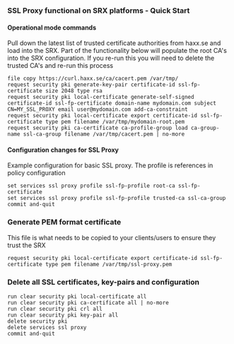 ### SSL Proxy functional on SRX platforms - Quick Start

#### Operational mode commands
Pull down the latest list of trusted certificate authorities from haxx.se and load into the SRX.
Part of the functionality below will populate the root CA's into the SRX configuration. 
If you re-run this you will need to delete the trusted CA's and re-run this process
```
file copy https://curl.haxx.se/ca/cacert.pem /var/tmp/
request security pki generate-key-pair certificate-id ssl-fp-certificate size 2048 type rsa
request security pki local-certificate generate-self-signed certificate-id ssl-fp-certificate domain-name mydomain.com subject CN=MY_SSL_PROXY email user@mydomain.com add-ca-constraint
request security pki local-certificate export certificate-id ssl-fp-certificate type pem filename /var/tmp/mydomain-root.pem
request security pki ca-certificate ca-profile-group load ca-group-name ssl-ca-group filename /var/tmp/cacert.pem | no-more 
```

#### Configuration changes for SSL Proxy
Example configuration for basic SSL proxy. 
The profile is references in policy configuration
```
set services ssl proxy profile ssl-fp-profile root-ca ssl-fp-certificate
set services ssl proxy profile ssl-fp-profile trusted-ca ssl-ca-group    
commit and-quit
```
### Generate PEM format certificate
This file is what needs to be copied to your clients/users to ensure they trust the SRX 
```
request security pki local-certificate export certificate-id ssl-fp-certificate type pem filename /var/tmp/ssl-proxy.pem 
```

### Delete all SSL certificates, key-pairs and configuration

```
run clear security pki local-certificate all 
run clear security pki ca-certificate all | no-more       
run clear security pki crl all               
run clear security pki key-pair all 
delete security pki
delete services ssl proxy
commit and-quit
```
